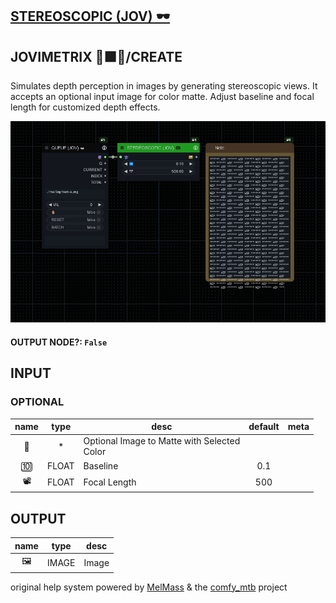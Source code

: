 ## [STEREOSCOPIC (JOV) 🕶️](https://github.com/Amorano/Jovimetrix-examples/blob/master/node/STEREOSCOPIC/STEREOSCOPIC.md)

## JOVIMETRIX 🔺🟩🔵/CREATE


Simulates depth perception in images by generating stereoscopic views. It accepts an optional input image for color matte. Adjust baseline and focal length for customized depth effects.


![STEREOSCOPIC](https://raw.githubusercontent.com/Amorano/Jovimetrix-examples/master/node/STEREOSCOPIC/STEREOSCOPIC.png)

#### OUTPUT NODE?: `False`

## INPUT

### OPTIONAL

name | type | desc | default | meta
:---:|:---:|---|:---:|---
👾  |  *  | Optional Image to Matte with Selected<br>Color |  | 
🔟  |  FLOAT  | Baseline | 0.1 | 
📽️  |  FLOAT  | Focal Length | 500 | 

## OUTPUT

name | type | desc
:---:|:---:|---
🖼️  |  IMAGE  | Image 

original help system powered by [MelMass](https://github.com/melMass) & the [comfy_mtb](https://github.com/melMass/comfy_mtb) project